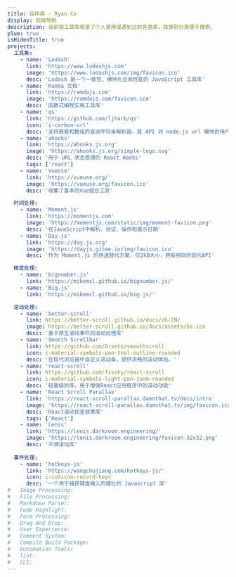 ```yaml
---
title: 组件库 - Ryan Co
display: 前端导航
description: 该前端工具库收录了个人使用或遇到过的各类库，按类别分类便于搜索。
plum: true
isHidenTitle: true
projects:
  工具集:
    - name: 'Lodash'
      link: 'https://www.lodashjs.com'
      image: 'https://www.lodashjs.com/img/favicon.ico'
      desc: 'Lodash 是一个一致性、模块化且高性能的 JavaScript 工具库'
    - name: 'Ramda 文档'
      link: 'https://ramdajs.com'
      image: 'https://ramdajs.com/favicon.ico'
      desc: '函数式编程实用工具库'
    - name: 'qs'
      link: 'https://github.com/ljharb/qs'
      icon: 'i-carbon-url'
      desc: '支持嵌套和数组的查询字符串解析器，其 API 对 node.js url 模块的用户来说很熟悉'
    - name: 'ahooks'
      link: 'https://ahooks.js.org'
      image: 'https://ahooks.js.org/simple-logo.svg'
      desc: '用于 URL 状态管理的 React Hooks'
      tags: ['react']
    - name: 'VueUse'
      link: 'https://vueuse.org/'
      image: 'https://vueuse.org/favicon.ico'
      desc: '收集了基本的Vue组合工具'

  时间处理:
    - name: 'Moment.js'
      link: 'https://momentjs.com'
      image: 'https://momentjs.com/static/img/moment-favicon.png'
      desc: '在JavaScript中解析、验证、操作和展示日期'
    - name: 'Day.js'
      link: 'https://day.js.org'
      image: 'https://dayjs.gitee.io/img/favicon.ico'
      desc: '作为 Moment.js 的快速替代方案，仅2kB大小，拥有相同的现代API'

  精度处理:
    - name: 'bignumber.js'
      link: 'https://mikemcl.github.io/bignumber.js/'
    - name: 'Big.js'
      link: 'https://mikemcl.github.io/big.js/'

  滚动处理:
    - name: 'better-scroll'
      link: https://better-scroll.github.io/docs/zh-CN/
      image: https://better-scroll.github.io/docs/assets/bs.ico
      desc: '基于原生滚动事件的滚动处理库'
    - name: 'Smooth Scrollbar'
      link: https://github.com/Grsmto/smoothscroll
      icon: i-material-symbols-pan-tool-outline-rounded
      desc: '在现代浏览器中自定义滚动条，提供流畅的滚动体验。'
    - name: 'react-scroll'
      link: https://github.com/fisshy/react-scroll
      icon: i-material-symbols-light-pan-zoom-rounded
      desc: '轻量级的库，用于增强React应用程序中的滚动功能'
    - name: 'React Scroll Parallax'
      link: 'https://react-scroll-parallax.damnthat.tv/docs/intro'
      image: 'https://react-scroll-parallax.damnthat.tv/img/favicon.ico'
      desc: 'React滚动视差效果库'
      tags: ['React']
    - name: 'Lenis'
      link: 'https://lenis.darkroom.engineering/'
      image: 'https://lenis.darkroom.engineering/favicon-32x32.png'
      desc: '平滑滚动库'
    
  事件处理:
    - name: 'hotkeys-js'
      link: 'https://wangchujiang.com/hotkeys-js/'
      icon: i-codicon-record-keys
      desc: '一个用于捕获键盘输入的健壮的 Javascript 库'
#   Image Processing:
#   File Processing:
#   Markdown Parser:
#   Code Highlight:
#   Form Processing:
#   Drag And Drop:
#   User Experience:
#   Comment System:
#   Compile Build Package:
#   Automation Tools:
#   lint:
#   CLI:
---
```

<!-- @layout-full-width -->

<NavsTabs :description="frontmatter.description" />

<NavsList :projects="frontmatter.projects" />